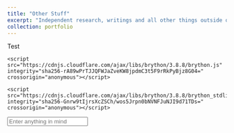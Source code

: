 ```yaml
---
title: "Other Stuff"
excerpt: "Independent research, writings and all other things outside of work"
collection: portfolio
---
```



Test






<!DOCTYPE html>
<html lang="en">
<head>
    <meta charset="UTF-8">
    <meta name="viewport" content="width=device-width, initial-scale=1.0">
    <title>Brython Examples</title>
    
    <script src="https://cdnjs.cloudflare.com/ajax/libs/brython/3.8.8/brython.js" integrity="sha256-rA89wPrTJJQFWJaZveKW8jpdmC3t5F9rRkPyBjz8G04=" crossorigin="anonymous"></script>

    <script src="https://cdnjs.cloudflare.com/ajax/libs/brython/3.8.8/brython_stdlib.js" integrity="sha256-Gnrw9tIjrsXcZSCh/wos5Jrpn0bNVNFJuNJI9d71TDs=" crossorigin="anonymous"></script>
</head>
<body onload="brython()">
    <input type="text" id="text" placeholder="Enter anything in mind">
    <span id="output"></span>
	<script type="text/python" id="script1">
            from browser import document

            def show_text(e):
                document['output'].textContent = e.target.value;

            document['text'].bind('input', show_text )
        </script>
</body>
</html>




